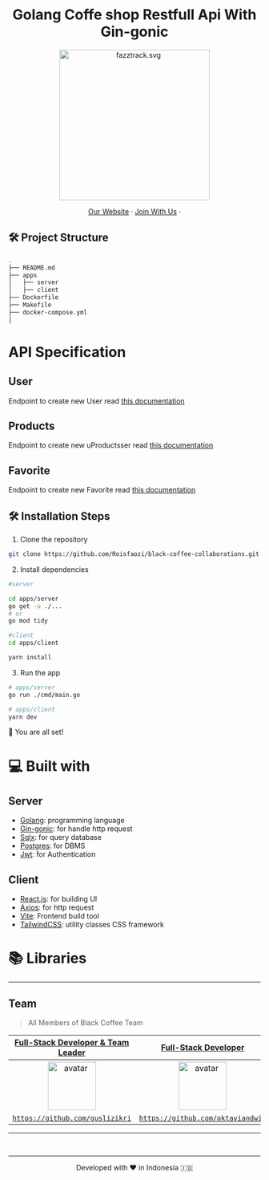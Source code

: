 <h1 align="center">
  Golang Coffe shop Restfull Api With Gin-gonic
</h1>

<p align="center"><img src="https://yt3.ggpht.com/ytc/AKedOLT7YD9x6PiR-CfbBbFC3wz2WatiIZFrI_I0v-6k=s900-c-k-c0x00ffffff-no-rj" width="300px" alt="fazztrack.svg" /></p>

<p align="center">
    <a href="https://www.roisfaozi.com/" target="blank">Our Website</a>
    ·
    <a href="https://www.fazztrack.com/class/fullstack-website-dan-golang">Join With Us</a>
    ·
</p>

## 🛠️ Project Structure

```bash
.
├── README.md
├── apps
│   ├── server
│   ├── client
├── Dockerfile
├── Makefile
├── docker-compose.yml
│
```

# API Specification

## User

Endpoint to create new User read <a href="https://github.com/Roisfaozi/coffee-shop/blob/main/docs/user.md" target="blank">this documentation</a>

## Products

Endpoint to create new uProductsser read <a href="https://github.com/Roisfaozi/coffee-shop/blob/main/docs/product.md" target="blank">this documentation</a>

## Favorite

Endpoint to create new Favorite read <a href="https://github.com/Roisfaozi/coffee-shop/blob/main/docs/favorite.md" target="blank">this documentation</a>

## 🛠️ Installation Steps

1. Clone the repository

```bash
git clone https://github.com/Roisfaozi/black-coffee-collaborations.git
```

2. Install dependencies

```bash
#server

cd apps/server
go get -u ./...
# or
go mod tidy

#client
cd apps/client

yarn install
```

3. Run the app

```bash
# apps/server
go run ./cmd/main.go

# apps/client
yarn dev
```

🌟 You are all set!

# 💻 Built with

## Server

- [Golang](https://go.dev/): programming language
- [Gin-gonic](https://gin-gonic.com/): for handle http request
- [Sqlx](http://jmoiron.github.io/sqlx/): for query database
- [Postgres](https://www.postgresql.org/): for DBMS
- [Jwt](https://jwt.io/): for Authentication

## Client

- [React.js](https://react.dev/): for building UI
- [Axios](https://axios-http.com/): for http request
- [Vite](https://vitejs.dev/): Frontend build tool
- [TailwindCSS](https://tailwindcss.com/): utility classes CSS framework

# 📚 Libraries

<hr>

## Team

> All Members of Black Coffee Team

|                                 <a href="#" target="_blank">**Full-Stack Developer & Team Leader**</a>                                 |                                         <a href="#" target="_blank">**Full-Stack Developer**</a>                                         |                                       <a href="#" target="_blank">**Full-Stack Developer**</a>                                        |                                         <a href="#" target="_blank">**Full-Stack Developer**</a>                                          |
| :------------------------------------------------------------------------------------------------------------------------------------: | :--------------------------------------------------------------------------------------------------------------------------------------: | :-----------------------------------------------------------------------------------------------------------------------------------: | :---------------------------------------------------------------------------------------------------------------------------------------: |
| [<img src="https://avatars.githubusercontent.com/u/154682211?v=4" alt="avatar" width="96" height="96">](https://github.com/guslizikri) | [<img src="https://avatars.githubusercontent.com/u/139100874?v=4" alt="avatar" width="96" height="96">](https://github.com/oktaviandwip) | [<img src ="https://avatars.githubusercontent.com/u/67546196?v=4" alt="avatar" width="96" height="96">](https://github.com/Roisfaozi) | [<img src="https://avatars.githubusercontent.com/u/63093816?v=4" alt="avatar" width="96" height="96">)](https://github.com/taufikharahap) |
|                      <a href="https://github.com/guslizikri" target="_blank">`https://github.com/guslizikri`</a>                       |                     <a href="https://github.com/oktaviandwip" target="_blank">`https://github.com/oktaviandwip`</a>                      |                       <a href="https://github.com/Roisfaozi" target="_blank">`https://github.com/Roisfaozi`</a>                       |                     <a href="https://github.com/taufikharahap" target="_blank">`https://github.com/taufikharahap`</a>                     |

---

<br/>

<hr>
<p align="center">
Developed with ❤️ in Indonesia 	🇮🇩
</p>
